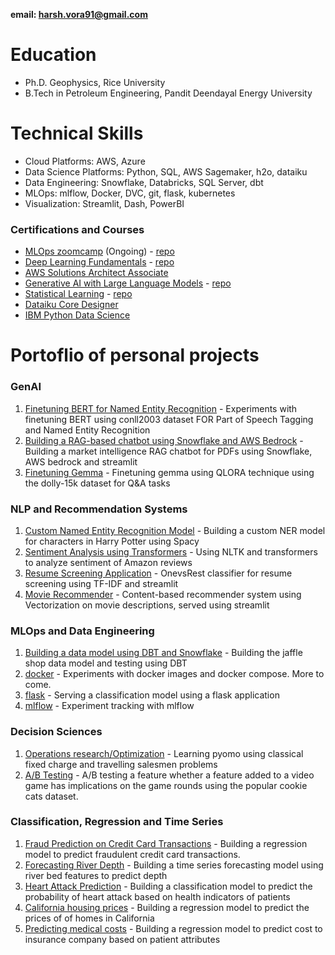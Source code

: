 **email: harsh.vora91@gmail.com**

# Education
- Ph.D. Geophysics, Rice University
- B.Tech in Petroleum Engineering, Pandit Deendayal Energy University

# Technical Skills
- Cloud Platforms: AWS, Azure
- Data Science Platforms: Python, SQL, AWS Sagemaker, h2o, dataiku 
- Data Engineering: Snowflake, Databricks, SQL Server, dbt
- MLOps: mlflow, Docker, DVC, git, flask, kubernetes
- Visualization: Streamlit, Dash, PowerBI

### Certifications and Courses
- [MLOps zoomcamp](https://github.com/DataTalksClub/mlops-zoomcamp) (Ongoing) - [repo](https://github.com/harsh91274/mlops_zoomcamp)
- [Deep Learning Fundamentals](https://lightning.ai/courses/deep-learning-fundamentals/) - [repo](https://github.com/harsh91274/SR_DL)
- [AWS Solutions Architect Associate](https://www.credly.com/badges/aac71cc4-37b8-42ef-bfd3-10b45b69a41a/linked_in_profile)
- [Generative AI with Large Language Models](https://www.coursera.org/account/accomplishments/verify/HYUSH5YKXHKH?utm_source=link&utm_medium=certificate&utm_content=cert_image&utm_campaign=sharing_cta&utm_product=course) - [repo](https://github.com/harsh91274/genai)
- [Statistical Learning](https://courses.edx.org/certificates/477df4f733f043e5ac5e6801f7a380e6) - [repo](https://github.com/harsh91274/Statistical_Learning_edx)
- [Dataiku Core Designer](https://verify.skilljar.com/c/kmz996k4338p)
- [IBM Python Data Science](https://credentials.edx.org/credentials/41d32e85ebd2452797ad660be1b5653f/)

# Portoflio of personal projects

### GenAI 

1. [Finetuning BERT for Named Entity Recognition](https://github.com/harsh91274/named_entity_recognition_using_bert) - Experiments with finetuning BERT using conll2003 dataset FOR Part of Speech Tagging and Named Entity Recognition 
5. [Building a RAG-based chatbot using Snowflake and AWS Bedrock](https://github.com/harsh91274/rag_snowflake_rag_streamlit) - Building a market intelligence RAG chatbot for PDFs using Snowflake, AWS bedrock and streamlit
6. [Finetuning Gemma](https://github.com/harsh91274/genai/blob/main/gemma_lora_finetuning.ipynb) - Finetuning gemma using QLORA technique using the dolly-15k dataset for Q&A tasks

### NLP and Recommendation Systems

1. [Custom Named Entity Recognition Model](https://github.com/harsh91274/NER_spacy) - Building a custom NER model for characters in Harry Potter using Spacy
2. [Sentiment Analysis using Transformers](https://github.com/harsh91274/amazon_sentiment_reviews) - Using NLTK and transformers to analyze sentiment of Amazon reviews
4. [Resume Screening Application](https://github.com/harsh91274/resume_screening_app) - OnevsRest classifier for resume screening using TF-IDF and streamlit
5. [Movie Recommender](https://github.com/harsh91274/recommender_system) - Content-based recommender system using Vectorization on movie descriptions, served using streamlit

### MLOps and Data Engineering

1. [Building a data model using DBT and Snowflake](https://github.com/harsh91274/hv_projects/tree/main/dbtjanpro2) - Building the jaffle shop data model and testing using DBT
2. [docker](https://github.com/harsh91274/docker_data_science) - Experiments with docker images and docker compose. More to come.
3. [flask](https://github.com/harsh91274/model_serving_with_flask) - Serving a classification model using a flask application 
4. [mlflow](https://github.com/harsh91274/mlops_zoomcamp) - Experiment tracking with mlflow

### Decision Sciences
1. [Operations research/Optimization](https://github.com/harsh91274/linear_programming) - Learning pyomo using classical fixed charge and travelling salesmen problems 
2. [A/B Testing](https://github.com/harsh91274/AB_testing) - A/B testing a feature whether a feature added to a video game has implications on the game rounds using the popular cookie cats dataset. 

### Classification, Regression and Time Series

1. [Fraud Prediction on Credit Card Transactions](https://github.com/harsh91274/card_transactions_fraud_prediction) - Building a regression model to predict fraudulent credit card transactions.
2. [Forecasting River Depth](https://github.com/harsh91274/small_ml_projects/tree/main/river_depth_forecasting) - Building a time series forecasting model using river bed features to predict depth
3. [Heart Attack Prediction](https://github.com/harsh91274/small_ml_projects/tree/main/heart_attack_prediction) - Building a classification model to predict the probability of heart attack based on health indicators of patients
4. [California housing prices](https://github.com/harsh91274/small_ml_projects/tree/main/california_housing_prices) - Building a regression model to predict the prices of of homes in California
5. [Predicting medical costs](https://github.com/harsh91274/small_ml_projects/tree/main/medical_costs) - Building a regression model to predict cost to insurance company based on patient attributes
